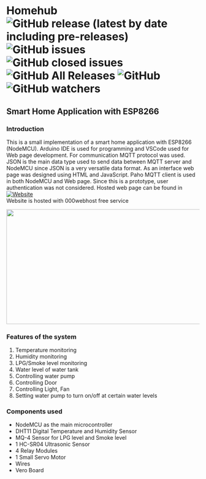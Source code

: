 # Homehub <img alt="GitHub release (latest by date including pre-releases)" src="https://img.shields.io/github/v/release/tharukamannapperuma/homehub?include_prereleases"> <img alt="GitHub issues" src="https://img.shields.io/github/issues/tharukamannapperuma/homehub?color=red"> <img alt="GitHub closed issues" src="https://img.shields.io/github/issues-closed/tharukamannapperuma/homehub"> <img alt="GitHub All Releases" src="https://img.shields.io/github/downloads/tharukamannapperuma/homehub/total?color=green"> <img alt="GitHub" src="https://img.shields.io/github/license/tharukamannapperuma/homehub"> <img alt="GitHub watchers" src="https://img.shields.io/github/watchers/tharukamannapperuma/homehub?style=social">
## Smart Home Application with ESP8266

### Introduction
  
  This is a small implementation of a smart home application with ESP8266 (NodeMCU). Arduino IDE is used for programming and VSCode used for Web page development.  For communication MQTT protocol was used. JSON is the main data type used to send data between MQTT server and NodeMCU since JSON is a very versatile data format. As an interface web page was designed using HTML and JavaScript. Paho MQTT client is used in both NodeMCU and Web page. Since this is a prototype, user authentication was not considered. Hosted web page can be found in <a target="_blank" href="http://homehub.ml"><img alt="Website" src="https://img.shields.io/website?down_color=red&down_message=Offline&label=homehub.ml&up_message=Online&url=http%3A%2F%2Fhomehub.ml"></a> <br> Website is hosted with 000webhost free service
  <p align="center">
  <img width="600" height="300" src="https://drive.google.com/uc?export=view&id=1uO93WY-KICRMWEp0Y-bqNJMQTnH6iOR7">
</p>

### Features of the system
1. Temperature monitoring
2. Humidity monitoring
3.	LPG/Smoke level monitoring
4.	Water level of water tank
5.	Controlling water pump
6.	Controlling Door
7.	Controlling Light, Fan
8.	Setting water pump to turn on/off at certain water levels

### Components used
- NodeMCU as the main microcontroller
- DHT11 Digital Temperature and Humidity Sensor
- MQ-4 Sensor for LPG level and Smoke level
- 1 HC-SR04 Ultrasonic Sensor
- 4 Relay Modules
- 1 Small Servo Motor
- Wires
- Vero Board

